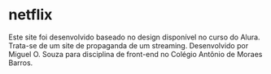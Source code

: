 # netflix

Este site foi desenvolvido baseado no design disponível no curso do Alura. Trata-se de um site de propaganda de um streaming.
Desenvolvido por Miguel O. Souza para disciplina de front-end no Colégio Antônio de Moraes Barros.
